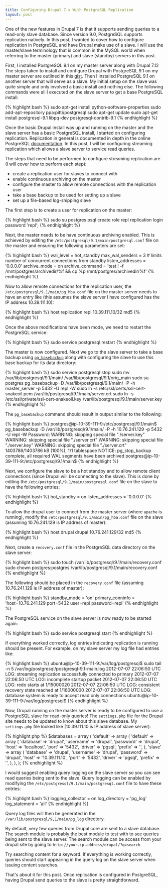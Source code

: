```yaml
--- 
title: Configuring Drupal 7.x With PostgreSQL Replication
layout: post
---
```


One of the new features in Drupal 7 is that it supports sending queries to
a read-only slave database. Since version 9.0, PostgreSQL supports replication
natively. In this post, I wanted to cover how to configure replication in
PostgreSQL and have Drupal make use of a slave. I will use the master/slave
terminology that is common in the MySQL world when referring to the master
(primary) and slave (standby) servers in this post.

First, I installed PostgreSQL 9.1 on my master server along with Drupal 7.12
The steps taken to install and configure Drupal with PostgreSQL 9.1 on my master server
are outlined in this [gist][pg_gist]. Then I installed PostgreSQL 9.1 on another
server that will serve as a slave. My initial setup on the slave was quite 
simple and only involved a basic install and nothing else. The following commands
were all I executed on the slave server to get a base PostgreSQL install:

{% highlight bash %}
sudo apt-get install python-software-properties
sudo add-apt-repository ppa:pitti/postgresql
sudo apt-get update
sudo apt-get install postgresql-9.1 libpq-dev postgresql-contrib-9.1
{% endhighlight %}

Once the basic Drupal install was up and running on the master and the slave server
has a basic PostgreSQL install, I started on 
configuring replication. Replication in general is documented in depth in the
online PostgreSQL [documentation][pg_rep_docs]. In this post, I will be 
configuring streaming replication which allows a slave server to service read
queries.

The steps that need to be performed to configure streaming
replication are (I will cover how to perform each step):

 * create a replication user for slaves to connect with
 * enable continuous archiving on the master
 * configure the master to allow remote connections with the replication user
 * take a base backup to be used for setting up a slave
 * set up a file-based log-shipping slave

The first step is to create a user for replication on the master:

{% highlight bash %}
sudo su postgres
psql
create role repl replication login password 'repl';
{% endhighlight %}

Next, the master needs to be have continuous archiving enabled. This is 
achieved by editing the `/etc/postgresql/9.1/main/postgresql.conf` file
on the master and ensuring the following parameters are set:

{% highlight bash %}
wal_level = hot_standby
max_wal_senders = 3 # limits number of concurrent connections from standby
listen_addresses = '0.0.0.0'
archive_mode = on
archive_command = 'test ! -f /mnt/postgres/archivedir/%f && cp %p /mnt/postgres/archivedir/%f'
{% endhighlight %}

Now to allow remote connections for the replication user, the 
`/etc/postgresql/9.1/main/pg_hba.conf` file on the master server needs to
have an entry like (this assumes the slave server I have configured has the IP
address 10.39.111.10):

{% highlight bash %}
host  replication   repl 10.39.111.10/32      md5
{% endhighlight %}

Once the above modifications have been mode, we need to restart the PostgreSQL
service:

{% highlight bash %}
sudo service postgresql restart
{% endhighlight %}

The master is now configured. Next we go to the slave server to take a base backup
using [`pg_basebackup`][base_backup] along with configuring the slave to use
this base backup for its data directory:

{% highlight bash %}
sudo service postgresql stop
sudo mv /var/lib/postgresql/9.1/main/ /var/lib/postgresql/9.1/orig_main
sudo su postgres
pg_basebackup -D /var/lib/postgresql/9.1/main/ -P -h master_server -p 5432 -U repl -W
sudo ln -s /etc/ssl/certs/ssl-cert-snakeoil.pem /var/lib/postgresql/9.1/main/server.crt
sudo ln -s /etc/ssl/private/ssl-cert-snakeoil.key /var/lib/postgresql/9.1/main/server.key
{% endhighlight %}

The `pg_basebackup` command should result in output similar to the following:

{% highlight bash %}
postgres@ip-10-39-111-9:/etc/postgresql/9.1/main$ pg_basebackup -D /var/lib/postgresql/9.1/main/ -P -h 10.76.241.129 -p 5432 -U repl -W
Password: 
WARNING:  skipping special file "./server.key"
WARNING:  skipping special file "./server.crt"
WARNING:  skipping special file "./server.key"
WARNING:  skipping special file "./server.crt"
1403786/1403786 kB (100%), 1/1 tablespace
NOTICE:  pg_stop_backup complete, all required WAL segments have been archived
postgres@ip-10-39-111-9:/etc/postgresql/9.1/main$ 
{% endhighlight %}

Next, we configure the slave to be a hot standby and to allow remote client 
connections (since Drupal will be connecting to the slave). This is done by
editing the `/etc/postgresql/9.1/main/postgresql.conf` file on the slave to
have the following entries:

{% highlight bash %}
hot_standby = on
listen_addresses = '0.0.0.0'
{% endhighlight %}

To allow the drupal user to connect from the master server (where `apache` is
running), modify the `/etc/postgresql/9.1/main/pg_hba.conf` file on the slave
(assuming 10.76.241.129 is IP address of master):

{% highlight bash %}
host  drupal drupal 10.76.241.129/32      md5
{% endhighlight %}

Next, create a `recovery.conf` file in the PostgreSQL data directory on the 
slave server:

{% highlight bash %}
sudo touch /var/lib/postgresql/9.1/main/recovery.conf
sudo chown postgres:postgres /var/lib/postgresql/9.1/main/recovery.conf
{% endhighlight %}

The following should be placed in the `recovery.conf` file (assuming 
10.76.241.129 is IP address of master):

{% highlight bash %}
standby_mode = 'on'
primary_conninfo = 'host=10.76.241.129 port=5432 user=repl password=repl'
{% endhighlight %}

The PostgreSQL service on the slave server is now ready to be started again:

{% highlight bash %}
sudo service postgresql start
{% endhighlight %}

If everything worked correctly, log entries indicating replication is running
should be present. For example, on my slave server my log file had entries like:

{% highlight bash %}
ubuntu@ip-10-39-111-9:/var/log/postgresql$ sudo tail -n 5 /var/log/postgresql/postgresql-9.1-main.log 
2012-07-07 22:06:50 UTC LOG:  streaming replication successfully connected to primary
2012-07-07 22:06:50 UTC LOG:  incomplete startup packet
2012-07-07 22:06:50 UTC LOG:  redo starts at 1/15000020
2012-07-07 22:06:50 UTC LOG:  consistent recovery state reached at 1/16000000
2012-07-07 22:06:50 UTC LOG:  database system is ready to accept read only connections
ubuntu@ip-10-39-111-9:/var/log/postgresql$ 
{% endhighlight %}

Now, Drupal running on the master server is ready to be configured to use a
PostgreSQL slave for read-only queries! The `settings.php` file for the Drupal
site needs to be updated to know about this slave database. My `settings.php`
file looked like (10.39.111.10 is IP address of slave server):

{% highlight php %}
$databases = array (
  'default' =>
  array (
    'default' =>
    array (
      'database' => 'drupal',
      'username' => 'drupal',
      'password' => 'drupal',
      'host' => 'localhost',
      'port' => '5432',
      'driver' => 'pgsql',
      'prefix' => '',
    ),
    'slave' =>
    array (
      'database' => 'drupal',
      'username' => 'drupal',
      'password' => 'drupal',
      'host' => '10.39.111.10',
      'port' => '5432',
      'driver' => 'pgsql',
      'prefix' => '',
    ),
  ),
);
{% endhighlight %}

I would suggest enabling query logging on the slave server so you can see read
queries being sent to the slave. Query logging can be enabled by modifying the
`/etc/postgresql/9.1/main/postgresql.conf` file to have these entries:

{% highlight bash %}
logging_collector = on
log_directory = 'pg_log'
log_statement = 'all'
{% endhighlight %}

Query log files will then be generated in the `/var/lib/postgresql/9,1/main/pg_log`
directory.

By default, very few queries from Drupal core are sent to a slave database. The 
search module is probably the best module to test with to see queries being
sent to the slave server. The search module can be access from your drupal site 
by going to `http://your.ip.address/drupal/?q=search`

Try searching content for a keyword. If everything is working correctly, queries
should start appearing in the query log on the slave server when issuing content
searches.

That's about it for this post. Once replication is configured in PostgreSQL,
having Drupal send queries to the slave is pretty straightforward.

[pg_gist]:    https://gist.github.com/3012400
[pg_rep_docs]: http://www.postgresql.org/docs/9.1/static/warm-standby.html
[base_backup]: http://www.postgresql.org/docs/9.1/static/app-pgbasebackup.html
